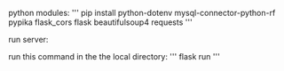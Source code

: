 python modules:
'''
pip install python-dotenv mysql-connector-python-rf pypika flask_cors flask beautifulsoup4 requests 
'''

run server:

run this command in the the local directory:
'''
flask run
'''